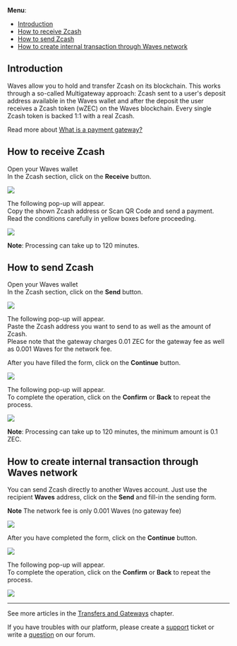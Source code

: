 **Menu**:

* [Introduction](#introduction)
* [How to receive Zcash](#how-to-receive-zcash)
* [How to send Zcash](#how-to-send-zcash)
* [How to create internal transaction through Waves network](#how-to-create-internal-transaction-through-waves-network)

## Introduction

Waves allow you to hold and transfer Zcash on its blockchain. This works through a so-called Multigateway approach: Zcash sent to a user's deposit address available in the Waves wallet and after the deposit the user receives a Zcash token \(wZEC\) on the Waves blockchain. Every single Zcash token is backed 1:1 with a real Zcash.

Read more about [What is a payment gateway?](/waves-client/frequently-asked-questions-faq/transfers-and-gateways/payment-gateway.md)

## How to receive Zcash

Open your Waves wallet  
In the Zcash section, click on the **Receive** button.

![](/_assets/zcash_transfers_01.png)

The following pop-up will appear.  
Copy the shown Zcash address or Scan QR Code and send a payment.  
Read the conditions carefully in yellow boxes before proceeding.

![](/_assets/zcash_transfers_02.png)

**Note**: Processing can take up to 120 minutes.

## How to send Zcash

Open your Waves wallet  
In the Zcash section, click on the **Send** button.

![](/_assets/zcash_transfers_01.png)

The following pop-up will appear.  
Paste the Zcash address you want to send to as well as the amount of Zcash.  
Please note that the gateway charges 0.01 ZEC for the gateway fee as well as 0.001 Waves for the network fee.

After you have filled the form, click on the **Continue** button.

![](/_assets/zcash_transfers_04.png)

The following pop-up will appear.  
To complete the operation, click on the **Confirm** or **Back** to repeat the process.

![](/_assets/zcash_transfers_05.png)

**Note**: Processing can take up to 120 minutes, the minimum amount is 0.1 ZEC.

## How to create internal transaction through Waves network

You can send Zcash directly to another Waves account. Just use the recipient **Waves** address, click on the **Send** and fill-in the sending form.

**Note** The network fee is only 0.001 Waves \(no gateway fee\)

![](/_assets/zcash_transfers_01.png)

After you have completed the form, click on the **Continue** button.

![](/_assets/zcash_transfers_07.png)

The following pop-up will appear.  
To complete the operation, click on the **Confirm** or **Back** to repeat the process.

![](/_assets/zcash_transfers_08.png)

___

See more articles in the [Transfers and Gateways](/waves-client/wallet-management.md) chapter.

If you have troubles with our platform, please create a [support](https://support.wavesplatform.com/) ticket or write a [question](https://forum.wavesplatform.com/) on our forum.
